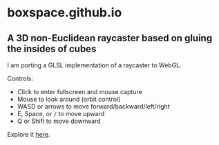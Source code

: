 # boxspace.github.io
## A 3D non-Euclidean raycaster based on gluing the insides of cubes

I am porting a GLSL implementation of a raycaster to WebGL.  

Controls: 
 - Click to enter fullscreen and mouse capture
 - Mouse to look around (orbit control)
 - WASD or arrows to move forward/backward/left/right
 - E, Space, or `/` to move upward
 - Q or Shift to move downward

Explore it [here](https://boxspace.github.io/raycaster.html).
